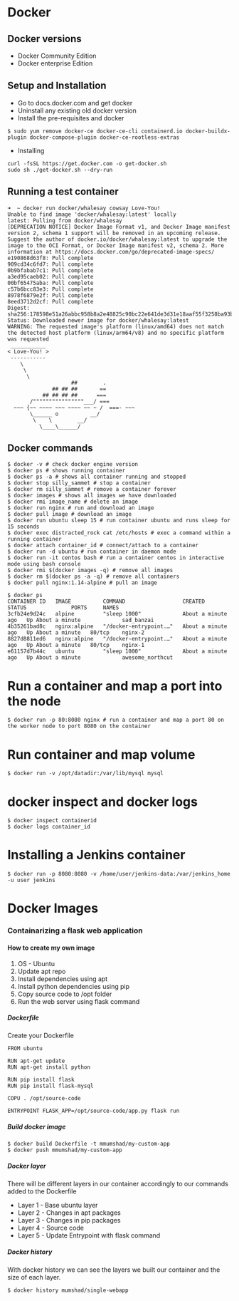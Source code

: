  # Docker

## Docker versions

- Docker Community Edition 
- Docker enterprise Edition

## Setup and Installation 

- Go to docs.docker.com and get docker
- Uninstall any existing old docker version 
- Install the pre-requisites and docker 

```
$ sudo yum remove docker-ce docker-ce-cli containerd.io docker-buildx-plugin docker-compose-plugin docker-ce-rootless-extras
```

- Installing 

```
curl -fsSL https://get.docker.com -o get-docker.sh
sudo sh ./get-docker.sh --dry-run
```

## Running a test container 

```
➜  ~ docker run docker/whalesay cowsay Love-You!
Unable to find image 'docker/whalesay:latest' locally
latest: Pulling from docker/whalesay
[DEPRECATION NOTICE] Docker Image Format v1, and Docker Image manifest version 2, schema 1 support will be removed in an upcoming release. Suggest the author of docker.io/docker/whalesay:latest to upgrade the image to the OCI Format, or Docker Image manifest v2, schema 2. More information at https://docs.docker.com/go/deprecated-image-specs/
e190868d63f8: Pull complete
909cd34c6fd7: Pull complete
0b9bfabab7c1: Pull complete
a3ed95caeb02: Pull complete
00bf65475aba: Pull complete
c57b6bcc83e3: Pull complete
8978f6879e2f: Pull complete
8eed3712d2cf: Pull complete
Digest: sha256:178598e51a26abbc958b8a2e48825c90bc22e641de3d31e18aaf55f3258ba93b
Status: Downloaded newer image for docker/whalesay:latest
WARNING: The requested image's platform (linux/amd64) does not match the detected host platform (linux/arm64/v8) and no specific platform was requested
 ___________
< Love-You! >
 -----------
    \
     \
      \
                    ##        .
              ## ## ##       ==
           ## ## ## ##      ===
       /""""""""""""""""___/ ===
  ~~~ {~~ ~~~~ ~~~ ~~~~ ~~ ~ /  ===- ~~~
       \______ o          __/
        \    \        __/
          \____\______/
```

## Docker commands


```
$ docker -v # check docker engine version 
$ docker ps # shows running container
$ docker ps -a # shows all container running and stopped 
$ docker stop silly_sammet # stop a container
$ docker rm silly_sammet # remove a container forever
$ docker images # shows all images we have downloaded
$ docker rmi image_name # delete an image 
$ docker run nginx # run and download an image
$ docker pull image # download an image
$ docker run ubuntu sleep 15 # run container ubuntu and runs sleep for 15 seconds
$ docker exec distracted_rock cat /etc/hosts # exec a command within a running container
$ docker attach container_id # connect/attach to a container 
$ docker run -d ubuntu # run container in daemon mode 
$ docker run -it centos bash # run a container centos in interactive mode using bash console
$ docker rmi $(docker images -q) # remove all images
$ docker rm $(docker ps -a -q) # remove all containers
$ docker pull nginx:1.14-alpine # pull an image 
```

```
$ docker ps
CONTAINER ID   IMAGE          COMMAND                  CREATED              STATUS              PORTS     NAMES
3cfb24e9d24c   alpine         "sleep 1000"             About a minute ago   Up About a minute             sad_banzai
4b35261bad8c   nginx:alpine   "/docker-entrypoint.…"   About a minute ago   Up About a minute   80/tcp    nginx-2
8827d8811ed6   nginx:alpine   "/docker-entrypoint.…"   About a minute ago   Up About a minute   80/tcp    nginx-1
e61157d7b44c   ubuntu         "sleep 1000"             About a minute ago   Up About a minute             awesome_northcut
```

# Run a container and map a port into the node

```
$ docker run -p 80:8080 nginx # run a container and map a port 80 on the worker node to port 8080 on the container
```


# Run container and map volume

```
$ docker run -v /opt/datadir:/var/lib/mysql mysql 
```

# docker inspect and docker logs

```
$ docker inspect containerid
$ docker logs container_id
```

 # Installing a Jenkins container

 ```
 $ docker run -p 8080:8080 -v /home/user/jenkins-data:/var/jenkins_home -u user jenkins
 ```



 # Docker Images

 ### Containarizing a flask web application


#### How to create my own image 


1. OS - Ubuntu
2. Update apt repo
3. Install dependencies using apt
4. Install python dependencies using pip
5. Copy source code to /opt folder
6. Run the web server using flask command


##### Dockerfile

Create your Dockerfile

```
FROM ubuntu

RUN apt-get update
RUN apt-get install python

RUN pip install flask
RUN pip install flask-mysql

COPU . /opt/source-code

ENTRYPOINT FLASK_APP=/opt/source-code/app.py flask run

```


##### Build docker image

```
$ docker build Dockerfile -t mmumshad/my-custom-app
$ docker push mmumshad/my-custom-app
```

##### Docker layer

There will be different layers in our container accordingly to our commands added to the Dockerfile

- Layer 1 - Base ubuntu layer
- Layer 2 - Changes in apt packages
- Layer 3 - Changes in pip packages
- Layer 4 - Source code
- Layer 5 - Update Entrypoint with flask command


##### Docker history

With docker history we can see the layers we built our container and the size of each layer.

```
$ docker history mumshad/single-webapp
```



